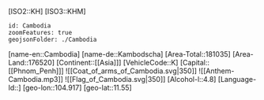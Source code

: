 ﻿---
location: [11.55,104.917]
type: Country
tags:
- geo/Country

SpocWebEntityId: 26936
isDeleted: false
confidential: public

---
[ISO2::KH]
[ISO3::KHM]
```leaflet
id: Cambodia
zoomFeatures: true
geojsonFolder: ./Cambodia
```

[name-en::Cambodia]
[name-de::Kambodscha]
[Area-Total::181035]
[Area-Land::176520]
[Continent::[[Asia]]]
[VehicleCode::K]
[Capital::[[Phnom_Penh]]]
![[Coat_of_arms_of_Cambodia.svg|350]]
![[Anthem-Cambodia.mp3]]
![[Flag_of_Cambodia.svg|350]]
[Alcohol-l::4.8]
[Language-Id::]
[geo-lon::104.917]
[geo-lat::11.55]

